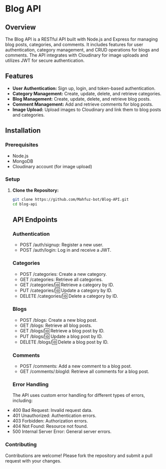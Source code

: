 # Blog API

## Overview

The Blog API is a RESTful API built with Node.js and Express for managing blog posts, categories, and comments. It includes features for user authentication, category management, and CRUD operations for blogs and comments. The API integrates with Cloudinary for image uploads and utilizes JWT for secure authentication.

## Features

- **User Authentication:** Sign up, login, and token-based authentication.
- **Category Management:** Create, update, delete, and retrieve categories.
- **Blog Management:** Create, update, delete, and retrieve blog posts.
- **Comment Management:** Add and retrieve comments for blog posts.
- **Image Upload:** Upload images to Cloudinary and link them to blog posts and categories.

## Installation

### Prerequisites

- Node.js
- MongoDB
- Cloudinary account (for image upload)

### Setup

1. **Clone the Repository:**

   ```bash
   git clone https://github.com/Mahfuz-bot/Blog-API.git
   cd blog-api
   ```

   ## API Endpoints

   ### Authentication

   - POST /auth/signup: Register a new user.
   - POST /auth/login: Log in and receive a JWT.

   ### Categories

   - POST /categories: Create a new category.
   - GET /categories: Retrieve all categories.
   - GET /categories/:id: Retrieve a category by ID.
   - PUT /categories/:id: Update a category by ID.
   - DELETE /categories/:id: Delete a category by ID.

   ### Blogs

   - POST /blogs: Create a new blog post.
   - GET /blogs: Retrieve all blog posts.
   - GET /blogs/:id: Retrieve a blog post by ID.
   - PUT /blogs/:id: Update a blog post by ID.
   - DELETE /blogs/:id: Delete a blog post by ID.

   ### Comments

   - POST /comments: Add a new comment to a blog post.
   - GET /comments/:blogId: Retrieve all comments for a blog post.

   ### Error Handling

   The API uses custom error handling for different types of errors, including:

- 400 Bad Request: Invalid request data.
- 401 Unauthorized: Authentication errors.
- 403 Forbidden: Authorization errors.
- 404 Not Found: Resource not found.
- 500 Internal Server Error: General server errors.

### Contributing

Contributions are welcome! Please fork the repository and submit a pull request with your changes.
